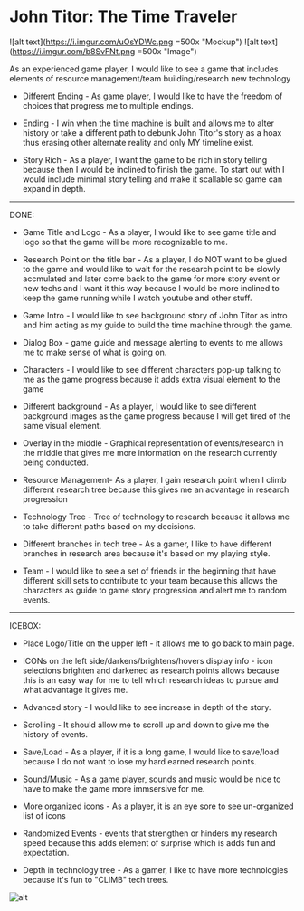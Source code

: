 # John Titor: The Time Traveler

![alt text](https://i.imgur.com/uOsYDWc.png =500x "Mockup")
![alt text](https://i.imgur.com/b8SvFNt.png =500x "Image")

As an experienced game player, I would like to see a game that includes elements of resource management/team building/research new technology

* Different Ending - As game player, I would like to have the freedom of choices that progress me to multiple endings.

* Ending - I win when the time machine is built and allows me to alter history or take a different path to debunk John Titor's story as a hoax thus erasing other alternate reality and only MY timeline exist.

* Story Rich - As a player, I want the game to be rich in story telling because then I would be inclined to finish the game. To start out with I would include minimal story telling and make it scallable so game can expand in depth.

---


DONE:

* Game Title and Logo - As a player, I would like to see game title and logo so that the game will be more recognizable to me.

* Research Point on the title bar - As a player, I do NOT want to be glued to the game and would like to wait for the research point to be slowly accmulated and later come back to the game for more story event or new techs and I want it this way because I would be more inclined to keep the game running while I watch youtube and other stuff.

* Game Intro - I would like to see background story of John Titor as intro and him acting as my guide to build the time machine through the game.

* Dialog Box - game guide and message alerting to events to me allows me to make sense of what is going on.

* Characters - I would like to see different characters pop-up talking to me as the game progress because it adds extra visual element to the game

* Different background - As a player, I would like to see different background images as the game progress because I will get tired of the same visual element.

* Overlay in the middle - Graphical representation of events/research in the middle that gives me more information on the research currently being conducted.

* Resource Management- As a player, I gain research point when I climb different research tree because this gives me an advantage in research progression

* Technology Tree - Tree of technology to research because it allows me to take different paths based on my decisions.

* Different branches in tech tree - As a gamer, I like to have different branches in research area because it's based on my playing style.

* Team - I would like to see a set of friends in the beginning that have different skill sets to contribute to your team because this allows the characters as guide to game story progression and alert me to random events.




---


ICEBOX:

* Place Logo/Title on the upper left - it allows me to go back to main page.

* ICONs on the left side/darkens/brightens/hovers display info - icon selections brighten and darkened as research points allows because this is an easy way for me to tell which research ideas to pursue and what advantage it gives me.

* Advanced story - I would like to see increase in depth of the story.

* Scrolling - It should allow me to scroll up and down  to give me the history of events.

* Save/Load - As a player, if it is a long game, I would like to save/load because I do not want to lose my hard earned research points.

* Sound/Music - As a game player, sounds and music would be nice to have to make the game more immsersive for me.

* More organized icons - As a player, it is an eye sore to see un-organized list of icons

* Randomized Events - events that strengthen or hinders my research speed because this adds element of surprise which is adds fun and expectation.

* Depth in technology tree - As a gamer, I like to have more technologies because it's fun to "CLIMB" tech trees.










![alt](src)
